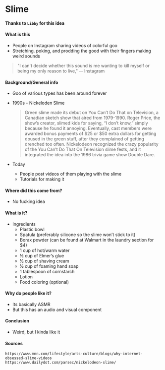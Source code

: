 Slime
===

#### Thanks to `Libby` for this idea

#### What is this
* People on Instagram sharing videos of colorful goo
* Stretching. poking, and prodding the good with their fingers making weird sounds
> "I can't decide whether this sound is me wanting to kill myself or being my only reason to live," 
 -- Instagram

#### Background/General info
* Goo of various types has been around forever
* 1990s - Nickeloden Slime
  > Green slime made its debut on You Can’t Do That on Television, a Canadian sketch show that aired from 1979-1990. Roger Price, the show’s creator, slimed kids for saying, “I don’t know,” simply because he found it annoying. Eventually, cast members were awarded bonus payments of $25 or $50 extra dollars for getting doused in the green stuff, after they complained of getting drenched too often. Nickelodeon recognized the crazy popularity of the You Can’t Do That On Television slime fests, and it integrated the idea into the 1986 trivia game show Double Dare.


* Today
  * People post videos of them playing with the slime
  * Tutorials for making it


#### Where did this come from?
* No fucking idea

#### What is it?
* Ingredients
  * Plastic bowl
  * Spatula (preferably silicone so the slime won’t stick to it)
  * Borax powder (can be found at Walmart in the laundry section for $4)
  * 1 cup of hot/warm water
  * ½ cup of Elmer’s glue
  * ½ cup of shaving cream
  * ½ cup of foaming hand soap
  * 1 tablespoon of cornstarch
  * Lotion
  * Food coloring (optional)

#### Why do people like it?
* Its basically ASMR
* But this has an audio and visual component


#### Conclusion
* Weird, but I kinda like it

#### Sources
```
https://www.mnn.com/lifestyle/arts-culture/blogs/why-internet-obsessed-slime-videos
https://www.dailydot.com/parsec/nickelodeon-slime/
```

